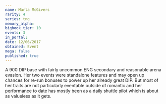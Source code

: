 ```yaml
---
name: Marla McGivers
rarity: 4
series: tng
memory_alpha:
bigbook_tier: 10
events: 3
in_portal:
date: 12/06/2017
obtained: Event
mega: false
published: true
---
```


A 900 DIP base with fairly uncommon ENG secondary and reasonable arena evasion. Her two events were standalone features and may open up chances for re-run bonuses to power up her already great DIP. But most of her traits are not particularly eventable outside of romantic and her performance to date has mostly been as a daily shuttle pilot which is about as valueless as it gets.
